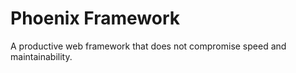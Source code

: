 # Phoenix Framework

A productive web framework that does not compromise speed and maintainability.
